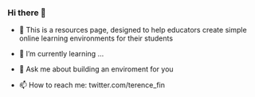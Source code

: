 ### Hi there 👋

<!--
**terencefn/terencefn** is a ✨ _special_ ✨ repository because its `README.md` (this file) appears on your GitHub profile.

-->

- 🔭 This is a resources page, designed to help educators create simple online learning environments for their students
- 🌱 I’m currently learning ...

- 💬 Ask me about building an enviroment for you
- 📫 How to reach me: twitter.com/terence_fin


